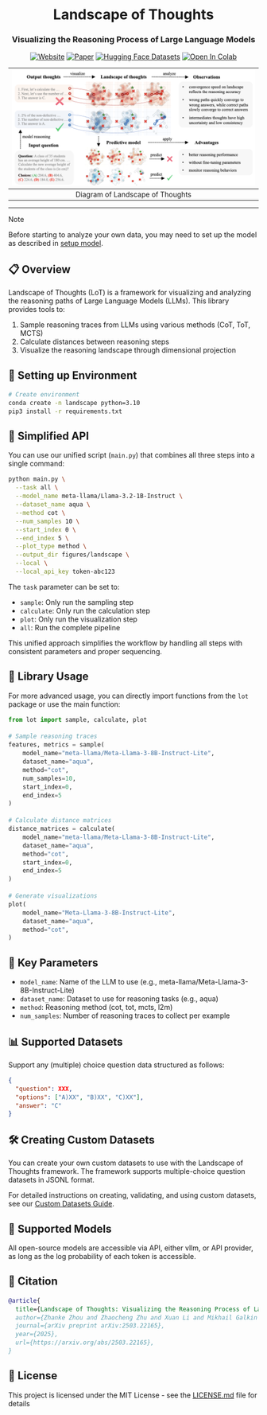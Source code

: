 <div align="center">

<h1>Landscape of Thoughts</h1>
<h3>Visualizing the Reasoning Process of Large Language Models</h3>

[![Website](https://img.shields.io/badge/Project%20Website-landscapeofthoughts)](https://landscape-of-thoughts.github.io/)
[![Paper](https://img.shields.io/badge/arXiv-2503.22165-b31b1b)](https://arxiv.org/abs/2503.22165)
[![Hugging Face Datasets](https://img.shields.io/badge/%F0%9F%A4%97-Datasets-blue)](https://huggingface.co/datasets/GazeEzio/Landscape-Data)
[![Open In Colab](https://colab.research.google.com/assets/colab-badge.svg)](https://colab.research.google.com/drive/1IgLREaEw-FeJbKn9NfYGIyaex2QhgCT2?usp=sharing)

|     ![demo](assets/demo.png)     |
| :------------------------------: |
| Diagram of Landscape of Thoughts |

</div>

---

> [!NOTE]
> Before starting to analyze your own data, you may need to set up the model as described in [setup model](doc/setup_model.md).

## 📋 Overview

Landscape of Thoughts (LoT) is a framework for visualizing and analyzing the reasoning paths of Large Language Models (LLMs). This library provides tools to:

1. Sample reasoning traces from LLMs using various methods (CoT, ToT, MCTS)
2. Calculate distances between reasoning steps
3. Visualize the reasoning landscape through dimensional projection

## 🐍 Setting up Environment

```bash
# Create environment
conda create -n landscape python=3.10
pip3 install -r requirements.txt
```

## 🚄 Simplified API

You can use our unified script (`main.py`) that combines all three steps into a single command:

```bash
python main.py \
  --task all \
  --model_name meta-llama/Llama-3.2-1B-Instruct \
  --dataset_name aqua \
  --method cot \
  --num_samples 10 \
  --start_index 0 \
  --end_index 5 \
  --plot_type method \
  --output_dir figures/landscape \
  --local \
  --local_api_key token-abc123
```

The `task` parameter can be set to:

- `sample`: Only run the sampling step
- `calculate`: Only run the calculation step
- `plot`: Only run the visualization step
- `all`: Run the complete pipeline

This unified approach simplifies the workflow by handling all steps with consistent parameters and proper sequencing.

## 🧩 Library Usage

For more advanced usage, you can directly import functions from the `lot` package or use the main function:

```python
from lot import sample, calculate, plot

# Sample reasoning traces
features, metrics = sample(
    model_name="meta-llama/Meta-Llama-3-8B-Instruct-Lite",
    dataset_name="aqua",
    method="cot",
    num_samples=10,
    start_index=0,
    end_index=5
)

# Calculate distance matrices
distance_matrices = calculate(
    model_name="meta-llama/Meta-Llama-3-8B-Instruct-Lite",
    dataset_name="aqua",
    method="cot",
    start_index=0,
    end_index=5
)

# Generate visualizations
plot(
    model_name="Meta-Llama-3-8B-Instruct-Lite",
    dataset_name="aqua",
    method="cot",
)
```

## 🔧 Key Parameters

- `model_name`: Name of the LLM to use (e.g., meta-llama/Meta-Llama-3-8B-Instruct-Lite)
- `dataset_name`: Dataset to use for reasoning tasks (e.g., aqua)
- `method`: Reasoning method (cot, tot, mcts, l2m)
- `num_samples`: Number of reasoning traces to collect per example

## 📊 Supported Datasets

Support any (multiple) choice question data structured as follows:

```json
{
  "question": XXX,
  "options": ["A)XX", "B)XX", "C)XX"],
  "answer": "C"
}
```

## 🛠️ Creating Custom Datasets

You can create your own custom datasets to use with the Landscape of Thoughts framework. The framework supports multiple-choice question datasets in JSONL format.

For detailed instructions on creating, validating, and using custom datasets, see our [Custom Datasets Guide](lot/doc/custom_datasets.md).

## 🤖 Supported Models

All open-source models are accessible via API, either vllm, or API provider, as long as the log probability of each token is accessible.

## 📜 Citation

```bibtex
@article{
  title={Landscape of Thoughts: Visualizing the Reasoning Process of Large Language Models},
  author={Zhanke Zhou and Zhaocheng Zhu and Xuan Li and Mikhail Galkin and Xiao Feng and Sanmi Koyejo and Jian Tang and Bo Han},
  journal={arXiv preprint arXiv:2503.22165},
  year={2025},
  url={https://arxiv.org/abs/2503.22165},
}
```

## 📝 License

This project is licensed under the MIT License - see the [LICENSE.md](LICENSE.md) file for details
